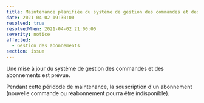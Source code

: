 ```yaml
---
title: Maintenance planifiée du système de gestion des commandes et des abonnements
date: 2021-04-02 19:30:00
resolved: true
resolvedWhen: 2021-04-02 21:00:00
severity: notice
affected:
  - Gestion des abonnements
section: issue
---
```

Une mise à jour du système de gestion des commandes et des abonnements est prévue.

Pendant cette péridode de maintenance, la souscription d'un abonnement (nouvelle commande ou réabonnement pourra être indisponible).
